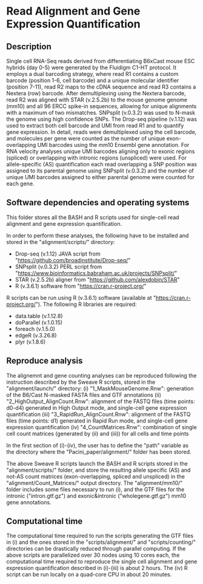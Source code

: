 # Read Alignment and Gene Expression Quantification

## Description
Single cell RNA-Seq reads derived from differentiating B6xCast mouse ESC hybrids (day 0-5) were generated by the Fluidigm C1-HT protocol. It employs a dual barcoding strategy, where read R1 contains a custom barcode (position 1-6, cell barcode) and a unique molecular identifier (position 7-11), read R2 maps to the cDNA sequence and read R3 contains a Nextera (row) barcode. After demultiplexing using the Nextera barcode, read R2 was aligned with STAR (v.2.5.2b) to the mouse genome genome (mm10) and all 96 ERCC spike-in sequences, allowing for unique alignments with a maximum of two mismatches. SNPsplit (v.0.3.2) was used to N-mask the genome using high confidence SNPs. The Drop-seq pipeline (v.1.12) was used to extract both cell barcode and UMI from read R1 and to quantify gene expression. In detail, reads were demultiplexed using the cell barcode, and molecules per gene were counted as the number of unique exon-overlapping UMI barcodes using the mm10 Ensembl gene annotation.  For RNA velocity analyses unique UMI barcodes aligning only to exonic regions (spliced) or overlapping with intronic regions (unspliced) were used. For allele-specific (AS) quantification each read overlapping a SNP position was assigned to its parental genome using SNPsplit (v.0.3.2) and the number of unique UMI barcodes assigned to either parental genome were counted for each gene.

## Software dependencies and operating systems
This folder stores all the BASH and R scripts used for single-cell read alignment and gene expression quantification. 

In order to perform these analyses, the following have to be installed and stored in the "alignment/scripts/" directory:
- Drop-seq (v.1.12) JAVA script from "https://github.com/broadinstitute/Drop-seq/"
- SNPsplit (v.0.3.2) PERL script from "https://www.bioinformatics.babraham.ac.uk/projects/SNPsplit/"
- STAR (v.2.5.2b) aligner from "https://github.com/alexdobin/STAR"
- R (v.3.6.1) software from "https://cran.r-project.org/"

R scripts can be run using R (v.3.6.1) software (available at "https://cran.r-project.org/"). The following R libraries are required:
- data.table (v.1.12.8)
- doParallel (v.1.0.15)
- foreach (v.1.5.0)
- edgeR (v.3.26.8)
- plyr (v.1.8.6)

## Reproduce analysis
The alignemnt and gene counting analyses can be reproduced following the instruction described by the Sweave R scripts, stored in the "alignment/launch/" directory:
(i)   "1_MaskMouseGenome.Rnw": generation of the B6/Cast N-masked FASTA files and GTF annotations
(ii)  "2_HighOutput_AlignCount.Rnw": alignment of the FASTQ files (time points: d0-d4) generated in High Output mode, and single-cell gene expression quantification 
(iii) "3_RapidRun_AlignCount.Rnw": alignment of the FASTQ files (time points: d1) generated in Rapid Run mode, and single-cell gene expression quantification 
(iv)  "4_CountMatrices.Rnw": combination of single cell count matrices (generated by (ii) and (iii)) for all cells and time points

In the first section of (i)-(iv), the user has to define the "path" variable as the directory where the "Pacini_paper/alignment/" folder has been stored.

The above Sweave R scripts launch the BASH and R scripts stored in the "alignment/scripts/" folder, and store the resulting allele specific (AS) and not-AS count matrices (exon-overlapping, spliced and unspliced) in the "alignment/Count_Matrices/" output directory. The "alignment/mm10/" folder includes some files necessary to run (i), and the GTF files for the intronic ("intron.gtf.gz") and exonic&intronic ("wholegene.gtf.gz") mm10 gene annotations.

## Computational time
The computational time required to run the scripts generating the GTF files in (i) and the ones stored in the "scripts/alignment/" and "scripts/counting/" directories can be drastically reduced through parallel computing. If the above scripts are parallelized over 30 nodes using 10 cores each, the computational time required to reproduce the single cell alignment and gene expression quantification described in (i)-(iii) is about 2 hours. The (iv) R script can be run locally on a quad-core CPU in about 20 minutes.

